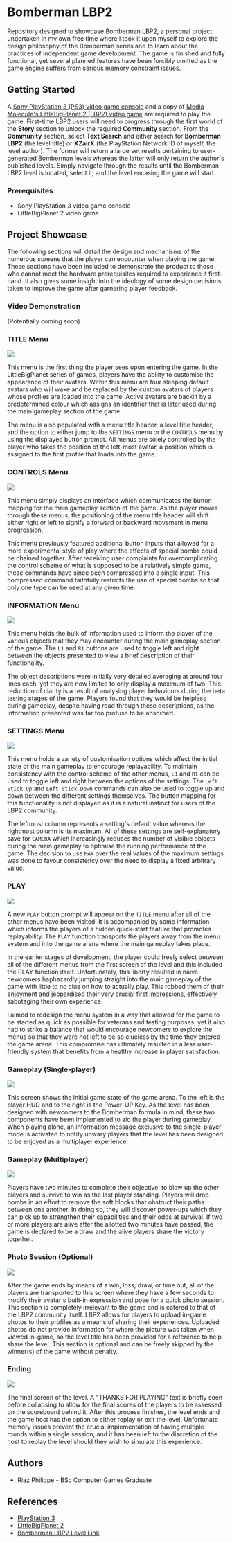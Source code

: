 # Bomberman LBP2
Repository designed to showcase Bomberman LBP2, a personal project undertaken in my own free time where I took it upon myself to explore the design philosophy of the Bomberman series and to learn about the practices of independent game development. The game is finished and fully functional, yet several planned features have been forcibly omitted as the game engine suffers from serious memory constraint issues.

## Getting Started
A [Sony PlayStation 3 (PS3) video game console](https://en.wikipedia.org/wiki/PlayStation_3) and a copy of [Media Molecule's LittleBigPlanet 2 (LBP2) video game](https://en.wikipedia.org/wiki/LittleBigPlanet_2) are required to play the game. First-time LBP2 users will need to progress through the first world of the **Story** section to unlock the required **Community** section. From the **Community** section, select **Text Search** and either search for **Bomberman LBP2** (the level title) or **XZairX** (the PlayStation Network ID of myself, the level author). The former will return a large set results pertaining to user-generated Bomberman levels whereas the latter will only return the author's published levels. Simply navigate through the results until the Bomberman LBP2 level is located, select it, and the level encasing the game will start.


### Prerequisites
* Sony PlayStation 3 video game console
* LittleBigPlanet 2 video game


## Project Showcase
The following sections will detail the design and mechanisms of the numerous screens that the player can encounter when playing the game. These sections have been included to demonstrate the product to those who cannot meet the hardware prerequisites required to experience it first-hand. It also gives some insight into the ideology of some design decisions taken to improve the game after garnering player feedback.

### Video Demonstration
(Potentially coming soon)

### TITLE Menu
<image src = images/01-title-multi.png>

This menu is the first thing the player sees upon entering the game. In the LittleBigPlanet series of games, players have the ability to customise the appearance of their avatars. Within this menu are four sleeping default avatars who will wake and be replaced by the custom avatars of players whose profiles are loaded into the game. Active avatars are backlit by a predetermined colour which assigns an identifier that is later used during the main gameplay section of the game.

The menu is also populated with a menu title header, a level title header, and the option to either jump to the `SETTINGS` menu or the `CONTROLS` menu by using the displayed button prompt. All menus are solely controlled by the player who takes the position of the left-most avatar, a position which is assigned to the first profile that loads into the game.

### CONTROLS Menu
<image src = images/02-controls.png>

This menu simply displays an interface which communicates the button mapping for the main gameplay section of the game. As the player moves through these menus, the positioning of the menu title header will shift either right or left to signify a forward or backward movement in menu progression.

This menu previously featured additional button inputs that allowed for a more experimental style of play where the effects of special bombs could be chained together. After receiving user complaints for overcomplicating the control scheme of what is supposed to be a relatively simple game, these commands have since been compressed into a single input. This compressed command faithfully restricts the use of special bombs so that only one type can be used at any given time.

### INFORMATION Menu
<image src = images/03-information.png>

This menu holds the bulk of information used to inform the player of the various objects that they may encounter during the main gameplay section of the game. The `L1` and `R1` buttons are used to toggle left and right between the objects presented to view a brief description of their functionality.

The object descriptions were initially very detailed averaging at around four lines each, yet they are now limited to only display a maximum of two. This reduction of clarity is a result of analysing player behaviours during the beta testing stages of the game. Players found that they would be helpless during gameplay, despite having read through these descriptions, as the information presented was far too profuse to be absorbed.

### SETTINGS Menu
<image src = images/04-settings.png>

This menu holds a variety of customisation options which affect the initial state of the main gameplay to encourage replayability. To maintain consistency with the control scheme of the other menus, `L1` and `R1` can be used to toggle left and right between the options of the settings. The `Left Stick Up` and `Left Stick Down` commands can also be used to toggle up and down between the different settings themselves. The button mapping for this functionality is not displayed as it is a natural instinct for users of the LBP2 community.

The leftmost column represents a setting's default value whereas the rightmost column is its maximum. All of these settings are self-explanatory save for `CAMERA` which increasingly reduces the number of visible objects during the main gameplay to optimise the running performance of the game. The decision to use `MAX` over the real values of the maximum settings was done to favour consistency over the need to display a fixed arbitrary value.

### PLAY
<image src = images/05-play-multi.png>

A new `PLAY` button prompt will appear on the `TITLE` menu after all of the other menus have been visited. It is accompanied by some information which informs the players of a hidden quick-start feature that promotes replayability. The `PLAY` function transports the players away from the menu system and into the game arena where the main gameplay takes place.

In the earlier stages of development, the player could freely select between all of the different menus from the first screen of the level and this included the PLAY function itself. Unfortunately, this liberty resulted in naive newcomers haphazardly jumping straight into the main gameplay of the game with little to no clue on how to actually play. This robbed them of their enjoyment and jeopardised their very crucial first impressions, effectively sabotaging their own experience.
 
I aimed to redesign the menu system in a way that allowed for the game to be started as quick as possible for veterans and testing purposes, yet it also had to strike a balance that would encourage newcomers to explore the menus so that they were not left to be so clueless by the time they entered the game arena. This compromise has ultimately resulted in a less user-friendly system that benefits from a healthy increase in player satisfaction.

### Gameplay (Single-player)
<image src = images/06-gameplay-single.png>

This screen shows the initial game state of the game arena. To the left is the player HUD and to the right is the Power-UP Key. As the level has been designed with newcomers to the Bomberman formula in mind, these two components have been implemented to aid the player during gameplay. When playing alone, an information message exclusive to the single-player mode is activated to notify unwary players that the level has been designed to be enjoyed as a multiplayer experience.

### Gameplay (Multiplayer)
<image src = images/07-gameplay-multi.png>

Players have two minutes to complete their objective: to blow up the other players and survive to win as the last player standing. Players will drop bombs in an effort to remove the soft blocks that obstruct their paths between one another. In doing so, they will discover power-ups which they can pick up to strengthen their capabilities and their odds at survival. If two or more players are alive after the allotted two minutes have passed, the game is declared to be a draw and the alive players share the victory together.

### Photo Session (Optional)
<image src = images/08-photo-multi.png>

After the game ends by means of a win, loss, draw, or time out, all of the players are transported to this screen where they have a few seconds to modify their avatar's built-in expression and pose for a quick photo session. This section is completely irrelevant to the game and is catered to that of the LBP2 community itself. LBP2 allows for players to upload in-game photos to their profiles as a means of sharing their experiences. Uploaded photos do not provide information for where the picture was taken when viewed in-game, so the level title has been provided for a reference to help share the level. This section is optional and can be freely skipped by the winner(s) of the game without penalty.

### Ending
<image src = images/09-ending.png>

The final screen of the level. A "THANKS FOR PLAYING" text is briefly seen before collapsing to allow for the final scores of the players to be assessed on the scoreboard behind it. After this process finishes, the level ends and the game host has the option to either replay or exit the level. Unfortunate memory issues prevent the crucial implementation of having multiple rounds within a single session, and it has been left to the discretion of the host to replay the level should they wish to simulate this experience.

## Authors
* Riaz Philippe - BSc Computer Games Graduate

## References
* [PlayStation 3](https://en.wikipedia.org/wiki/PlayStation_3)
* [LittleBigPlanet 2](https://en.wikipedia.org/wiki/LittleBigPlanet_2)
* [Bomberman LBP2 Level Link](https://lbp.me/v/q3q01np)

